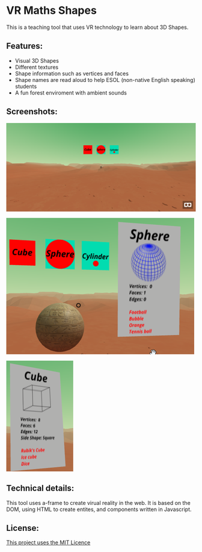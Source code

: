 # VR Maths Shapes

This is a teaching tool that uses VR technology to learn about 3D Shapes.

## Features:

- Visual 3D Shapes
- Different textures
- Shape information such as vertices and faces
- Shape names are read aloud to help ESOL (non-native English speaking) students
- A fun forest enviroment with ambient sounds

## Screenshots:

![1](extras/screenshots/screenshot1.png)

![2](extras/screenshots/screenshot2.png)

![3](extras/screenshots/screenshot3.png)

## Technical details:

This tool uses a-frame to create virual reality in the web.
It is based on the DOM, using HTML to create entites, and components written in Javascript.

## License:

[This project uses the MIT Licence](LICENSE)

